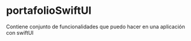 # portafolioSwiftUI
Contiene conjunto de funcionalidades que puedo hacer en una aplicación con swiftUI
